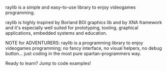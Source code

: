 raylib is a simple and easy-to-use library to enjoy videogames programming.

raylib is highly inspired by Borland BGI graphics lib and by XNA framework and it's especially well suited for prototyping, tooling, graphical applications, embedded systems and education.

NOTE for ADVENTURERS: raylib is a programming library to enjoy videogames programming; no fancy interface, no visual helpers, no debug button... just coding in the most pure spartan-programmers way.

Ready to learn? Jump to code examples!

